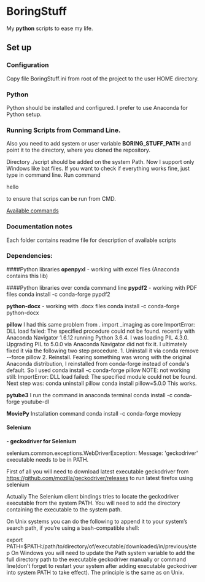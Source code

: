 # BoringStuff
My **python** scripts to ease my life. 

## Set up
### Configuration
Copy file BoringStuff.ini from root of the project to the user HOME directory.

### Python 
Python should be installed and configured. I prefer to use Anaconda for Python setup. 

### Running Scripts from Command Line.

Also you need to add system or user variable **BORING_STUFF_PATH** and point it to the directory, where you cloned the repository.

Directory ./script should be added on the system Path. Now I support only Windows like bat files. 
If you want to check if everything works fine, just type in command line.
Run command

hello

to ensure that scrips can be run from CMD. 
  
<a href="./scripts/README.md">Available commands</a>

### Documentation notes
Each folder contains readme file for description of available scripts

### Dependencies:
####Python libraries
**openpyxl** - working with excel files (Anaconda contains this lib)

####Python libraries over conda command line
**pypdf2** - working with PDF files
conda install -c conda-forge pypdf2 

**python-docx** - working with .docx files
conda install -c conda-forge python-docx 

**pillow**
I had this same problem from . import _imaging as core ImportError: DLL load failed: The specified procedure could not be found. recently with Anaconda Navigator 1.6.12 running Python 3.6.4. I was loading PIL 4.3.0. Upgrading PIL to 5.0.0 via Anaconda Navigator did not fix it. I ultimately fixed it via the following two step procedure. 1. Uninstall it via conda remove --force pillow 2. Reinstall. Fearing something was wrong with the original Anaconda distribution, I reinstalled from conda-forge instead of conda's default. So I used conda install -c conda-forge pillow
NOTE: not working still: ImportError: DLL load failed: The specified module could not be found.
Next step was:
conda uninstall pillow
conda install pillow=5.0.0
This works.


**pytube3**
I run the command in anaconda terminal
conda install -c conda-forge youtube-dl

**MoviePy**
Installation command
conda install -c conda-forge moviepy

#### Selenium

 **- geckodriver for Selenium**
 
selenium.common.exceptions.WebDriverException: Message: 'geckodriver' executable needs to be in PATH.

First of all you will need to download latest executable geckodriver from 
https://github.com/mozilla/geckodriver/releases
to run latest firefox using selenium

Actually The Selenium client bindings tries to locate the geckodriver executable from the system PATH. You will need to add the directory containing the executable to the system path.

On Unix systems you can do the following to append it to your system’s search path, if you’re using a bash-compatible shell:

export PATH=$PATH:/path/to/directory/of/executable/downloaded/in/previous/step
On Windows you will need to update the Path system variable to add the full directory path to the executable geckodriver manually or command line(don't forget to restart your system after adding executable geckodriver into system PATH to take effect). The principle is the same as on Unix.